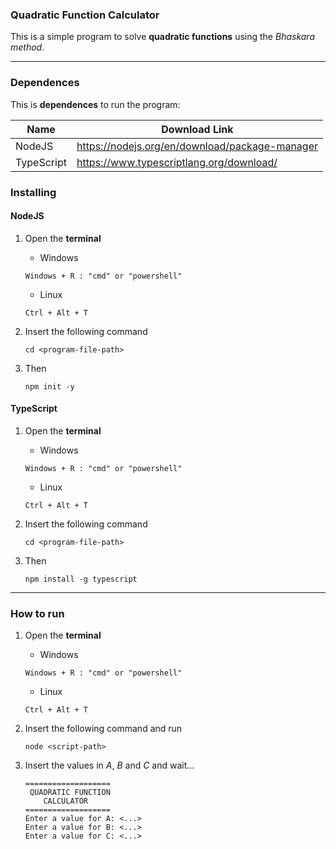 
### Quadratic Function Calculator
This is a simple program to solve **quadratic functions** using the *Bhaskara method*.

---

### Dependences
This is **dependences** to run the program:

| Name       | Download Link                                  |
|------------|------------------------------------------------|
| NodeJS     | https://nodejs.org/en/download/package-manager |
| TypeScript | https://www.typescriptlang.org/download/       |

### Installing

#### NodeJS
   1. Open the **terminal**
   
      - Windows
      ```
      Windows + R : "cmd" or "powershell"
      ```
   
      - Linux
      ```
      Ctrl + Alt + T
      ```
   
   2. Insert the following command

      ```
      cd <program-file-path>
      ```

   3. Then
      ```
      npm init -y
      ```

#### TypeScript
   1. Open the **terminal**
   
      - Windows
      ```
      Windows + R : "cmd" or "powershell"
      ```
   
      - Linux
      ```
      Ctrl + Alt + T
      ```
   
   2. Insert the following command

      ```
      cd <program-file-path>
      ```

   3. Then
      ```
      npm install -g typescript
      ```


---

### How to run
1. Open the **terminal**
   
   - Windows
   ```
   Windows + R : "cmd" or "powershell"
   ```
   
   - Linux
   ```
   Ctrl + Alt + T
   ```
   
2. Insert the following command and run
   ```
   node <script-path>
   ```
   
3. Insert the values in *A*, *B* and *C* and wait...
   ```
   ===================
    QUADRATIC FUNCTION
       CALCULATOR
   ===================
   Enter a value for A: <...>
   Enter a value for B: <...>
   Enter a value for C: <...>
   ```
